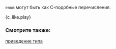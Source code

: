 `enum` могут быть как C-подобные перечисления.

{c_like.play}

### Смотрите также:

[приведение типа][cast]

[cast]: ../../cast.html
